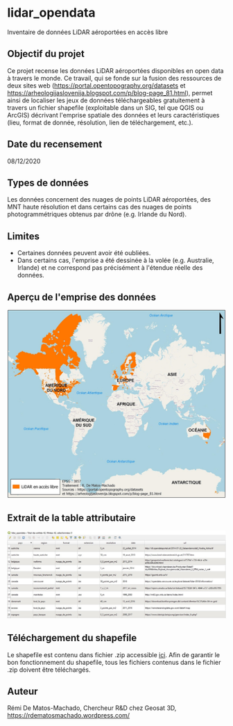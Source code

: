# lidar_opendata
Inventaire de données LiDAR aéroportées en accès libre

## Objectif du projet
Ce projet recense les données LiDAR aéroportées disponibles en open data à travers le monde. Ce travail, qui se fonde sur la fusion des ressources de deux sites web (https://portal.opentopography.org/datasets et https://arheologijaslovenija.blogspot.com/p/blog-page_81.html), permet ainsi de localiser les jeux de données téléchargeables gratuitement à travers un fichier shapefile (exploitable dans un SIG, tel que QGIS ou ArcGIS) décrivant l'emprise spatiale des données et leurs caractéristiques (lieu, format de donnée, résolution, lien de téléchargement, etc.).

## Date du recensement
08/12/2020

## Types de données
Les données concernent des nuages de points LiDAR aéroportées, des MNT haute résolution et dans certains cas des nuages de points photogrammétriques obtenus par drône (e.g. Irlande du Nord).

## Limites
- Certaines données peuvent avoir été oubliées.
- Dans certains cas, l'emprise a été dessinée à la volée (e.g. Australie, Irlande) et ne correspond pas précisément à l'étendue réelle des données.

## Aperçu de l'emprise des données
![Alt text](https://github.com/rdmato33/lidar_opendata/blob/main/figures/emprise.jpg "Optional Title")

## Extrait de la table attributaire
![Alt text](https://github.com/rdmato33/lidar_opendata/blob/main/figures/table_attributaire.jpg "Optional Title")

## Téléchargement du shapefile
Le shapefile est contenu dans fichier .zip accessible [ici](https://github.com/rdmato33/lidar_opendata/tree/main/shapefile).
Afin de garantir le bon fonctionnement du shapefile, tous les fichiers contenus dans le fichier .zip doivent être téléchargés.

## Auteur
Rémi De Matos-Machado, Chercheur R&D chez Geosat 3D, https://rdematosmachado.wordpress.com/
